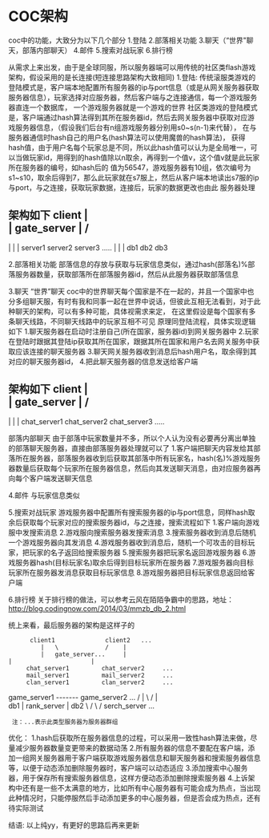 # COC架构

coc中的功能，大致分为以下几个部分
1.登陆
2.部落相关功能
3.聊天（“世界"聊天，部落内部聊天）
4.邮件
5.搜索对战玩家
6.排行榜


从需求上来出发，由于是全球同服，所以服务器端可以用传统的社区类flash游戏架构，假设采用的是长连接(短连接思路架构大致相同)
1.登陆:
  传统滚服类游戏的登陆模式是，客户端本地配置所有服务器的ip与port信息（或是从网关服务器获取服务器信息），玩家选择对应服务器，然后客户端与之连接通信，每一个游戏服务器直连一个数据库，
  一个游戏服务器就是一个游戏的世界
  社区类游戏的登陆模式是，客户端通过hash算法得到其所在服务器id，然后去网关服务器中获取对应游戏服务器信息，（假设我们后台有n组游戏服务器分别用s0~s(n-1)来代替），
  在与服务器通信时hash自己的用户名(hash算法可以使用魔兽的hash算法)，
  获得hash值，由于用户名每个玩家总是不同，所以此hash值可以认为是全局唯一，可以当做玩家id，用得到的hash值除以n取余，再得到一个值v，这个值v就是此玩家所在服务器的编号，如hash后的
  值为56547，游戏服务器有10组，依次编号为s1~s10，取余后得到7，那么此玩家就在s7服上，然后从客户端本地读出s7服的ip与port，与之连接，获取玩家数据，连接后，玩家的数据更改也由此
  服务器处理


  架构如下
                               client
                                  |     \
                                  |    gate_server 
                                  |     /
   ---------------------------------------------------------
   |                  |                |
server1            server2           server3             .....
   |                  |                |
  db1                db2              db3


2.部落相关功能
   部落信息的存放与获取与玩家信息类似，通过hash(部落名)%部落服务器数量，获取部落所在部落服务器id，然后从此服务器获取部落信息


3.聊天
   “世界”聊天
   coc中的世界聊天每个国家是不在一起的，并且一个国家中也分多组聊天服，有时有我和同事一起在世界中说话，但彼此互相无法看到，对于此种聊天的架构，可以有多种可能，具体视需求来定，
   在这里假设是每个国家有多条聊天线路，不同聊天线路中的玩家互相不可见
   原理同登陆流程，具体实现逻辑如下
   1.聊天服务器在启动时注册自己(所在国家，服务器id)到网关服务器中
   2.玩家在登陆时跟据其登陆ip获取其所在国家，跟据其所在国家和用户名去网关服务中获取应该连接的聊天服务器
   3.聊天网关服务器收到消息后hash用户名，取余得到其对应的聊天服务器id，
   4.把此聊天服务器的信息发送给客户端


   架构如下
                                client
                                  |     \
                                  |    gate_server 
                                  |     /
   ---------------------------------------------------------
   |                  |                |
chat_server1      chat_server2     chat_server3             .....


   部落内部聊天
   由于部落中玩家数量并不多，所以个人认为没有必要再分离出单独的部落聊天服务器，直接由部落服务器处理就可以了
   1.客户端把聊天内容发给其部落所在服务器，部落服务器收到后获取其部落中所有玩家名，hash(名)%游戏服务器数量后获取每个玩家所在服务器信息，然后向其发送聊天消息，由对应服务器再
   向每个客户端发送聊天信息


4.邮件
   与玩家信息类似


5.搜索对战玩家
   游戏服务器中配置所有搜索服务器的ip与port信息，同样hash取余后获取每个玩家对应的搜索服务器id，与之连接，搜索流程如下
   1.客户端向游戏服中发搜索消息
   2.游戏服向搜索服务器发搜索消息
   3.搜索服务器收到消息后随机一个游戏服务器向其发消息
   4.游戏服务器收到消息后，随机一个可攻击的目标玩家，把玩家的名子返回给搜索服务器
   5.搜索服务器把玩家名返回游戏服务器
   6.游戏服务器hash(目标玩家名)取余后得到目标玩家所在服务器
   7.游戏服务器向目标玩家所在服务器发消息获取目标玩家信息
   8.游戏服务器把目标玩家信息返回给客户端


6.排行榜
  关于排行榜的做法，可以参考云风在陌陌争霸中的思路，地址：http://blog.codingnow.com/2014/03/mmzb_db_2.html




统上来看，最后服务器的架构是这样子的


          client1              client2   ...
             |   \             /    |
             |   gate_server...     |
    |                      |
         chat_server1         chat_server2     ...
         mail_server1         mail_server2     ...
         clan_server1         clan_server2     ...
game_server1 ------- game_server2     ...
          /  |   \             /    |   \
        db1  |     rank_server      |   db2
             \                      /
     \                    /
                   serch_server  ...


     注：...表示此类型服务器为服务器群组




优化：
1.hash后获取所在服务器信息的过程，可以采用一致性hash算法来做，尽量减少服务器数量变更带来的数据动荡
2.所有服务器的信息不要配在客户端，添加一组网关服务器用于客户端获取游戏服务器信息和聊天服务器和搜索服务器信息等，以便于动态添加删除服务器时，客户端可以动态适应
3.添加搜索中心服务器，用于保存所有搜索服务器信息，这样方便动态添加删除搜索服务器
4.上诉架构中还有是一些不太满意的地方，比如所有中心服务器有可能会成为热点，当出现此种情况时，只能停服然后手动添加更多的中心服务器，但是否会成为热点，还有待实际测试


结语:
以上纯yy，有更好的思路后再来更新

